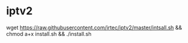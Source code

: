 # iptv2
wget https://raw.githubusercontent.com/irtec/iptv2/master/intsall.sh && chmod a+x install.sh && ./install.sh
